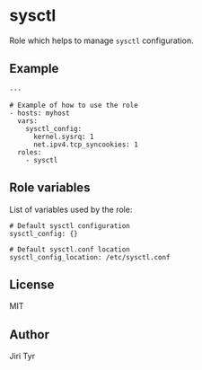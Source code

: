 sysctl
======

Role which helps to manage `sysctl` configuration.


Example
-------

```
---

# Example of how to use the role
- hosts: myhost
  vars:
    sysctl_config:
      kernel.sysrq: 1
      net.ipv4.tcp_syncookies: 1
  roles:
    - sysctl
```


Role variables
--------------

List of variables used by the role:

```
# Default sysctl configuration
sysctl_config: {}

# Default sysctl.conf location
sysctl_config_location: /etc/sysctl.conf
```


License
-------

MIT


Author
------

Jiri Tyr
